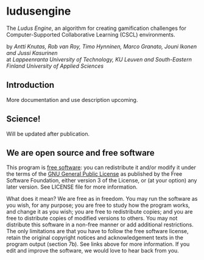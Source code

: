 ludusengine
=====
The _Ludus Engine_, an algorithm for creating gamification challenges for Computer-Supported Collaborative Learning (CSCL) environments.

by _Antti Knutas, Rob van Roy, Timo Hynninen, Marco Granato, Jouni Ikonen and Jussi Kasurinen_  
at _Lappeenranta University of Technology, KU Leuven and South-Eastern Finland University of Applied Sciences_

Introduction
----
More documentation and use description upcoming.

Science!
----
Will be updated after publication.

We are open source and free software
----
This program is [free software](https://www.gnu.org/philosophy/free-sw.html): you can redistribute it and/or modify it under the terms of the [GNU General Public License](https://www.gnu.org/licenses/quick-guide-gplv3.html) as published by the Free Software Foundation, either version 3 of the License, or (at your option) any later version. See LICENSE file for more information.

What does it mean? We are free as in freedom. You may run the software as you wish, for any purpose; you are free to study how the program works, and change it as you wish; you are free to redistribute copies; and you are free to distribute copies of modified versions to others. You may not distribute this software in a non-free manner or add additional restrictions. The only limitations are that you have to follow the free software license, retain the original copyright notices and acknowledgement texts in the program output (section 7b). See links above for more information. If you edit and improve the software, we would love to hear back from you.
